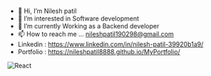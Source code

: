 - 👋 Hi, I’m Nilesh patil
- 👀 I’m interested in Software development
- 🌱 I’m currently Working as a Backend developer
- 📫 How to reach me ... nileshpatil190298@gmail.com
- Linkedin : https://www.linkedin.com/in/nilesh-patil-39920b1a9/
- Portfolio : https://nileshpatil8888.github.io/MyPortfolio/

![React](.assets/img/SpringBoot-Logo-qu.png)
<!---
nileshpatil8888/nileshpatil8888 is a ✨ special ✨ repository because its `README.md` (this file) appears on your GitHub profile.
You can click the Preview link to take a look at your changes.
--->
